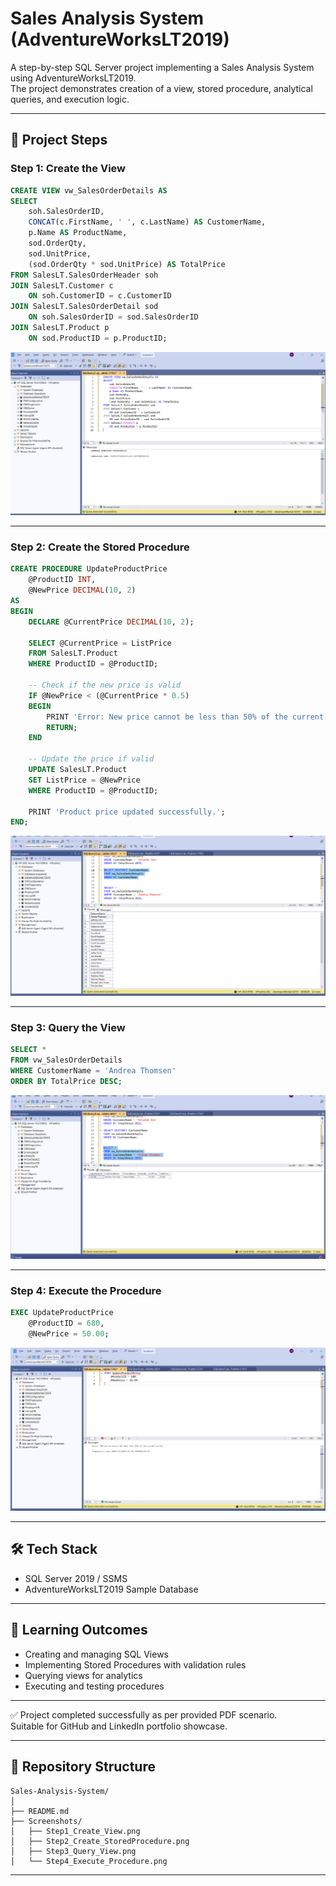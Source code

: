 # Sales Analysis System (AdventureWorksLT2019)

A step-by-step SQL Server project implementing a Sales Analysis System using AdventureWorksLT2019.  
The project demonstrates creation of a view, stored procedure, analytical queries, and execution logic.

---

## 📌 Project Steps

### Step 1: Create the View
```sql
CREATE VIEW vw_SalesOrderDetails AS
SELECT
    soh.SalesOrderID,
    CONCAT(c.FirstName, ' ', c.LastName) AS CustomerName,
    p.Name AS ProductName,
    sod.OrderQty,
    sod.UnitPrice,
    (sod.OrderQty * sod.UnitPrice) AS TotalPrice
FROM SalesLT.SalesOrderHeader soh
JOIN SalesLT.Customer c
    ON soh.CustomerID = c.CustomerID
JOIN SalesLT.SalesOrderDetail sod
    ON soh.SalesOrderID = sod.SalesOrderID
JOIN SalesLT.Product p
    ON sod.ProductID = p.ProductID;
```
![Step 1 Screenshot](Screenshots/Step1_Create_View.png)

---

### Step 2: Create the Stored Procedure
```sql
CREATE PROCEDURE UpdateProductPrice
    @ProductID INT,
    @NewPrice DECIMAL(10, 2)
AS
BEGIN
    DECLARE @CurrentPrice DECIMAL(10, 2);

    SELECT @CurrentPrice = ListPrice
    FROM SalesLT.Product
    WHERE ProductID = @ProductID;

    -- Check if the new price is valid
    IF @NewPrice < (@CurrentPrice * 0.5)
    BEGIN
        PRINT 'Error: New price cannot be less than 50% of the current price.';
        RETURN;
    END

    -- Update the price if valid
    UPDATE SalesLT.Product
    SET ListPrice = @NewPrice
    WHERE ProductID = @ProductID;

    PRINT 'Product price updated successfully.';
END;
```
![Step 2 Screenshot](Screenshots/Step2_Create_StoredProcedure.png)

---

### Step 3: Query the View
```sql
SELECT *
FROM vw_SalesOrderDetails
WHERE CustomerName = 'Andrea Thomsen'
ORDER BY TotalPrice DESC;
```
![Step 3 Screenshot](Screenshots/Step3_Query_View.png)

---

### Step 4: Execute the Procedure
```sql
EXEC UpdateProductPrice
    @ProductID = 680,
    @NewPrice = 50.00;
```
![Step 4 Screenshot](Screenshots/Step4_Execute_Procedure.png)

---

## 🛠 Tech Stack
- SQL Server 2019 / SSMS
- AdventureWorksLT2019 Sample Database

---

## 🎯 Learning Outcomes
- Creating and managing SQL Views
- Implementing Stored Procedures with validation rules
- Querying views for analytics
- Executing and testing procedures

---

✅ Project completed successfully as per provided PDF scenario.  
Suitable for GitHub and LinkedIn portfolio showcase.

---

## 📂 Repository Structure
```
Sales-Analysis-System/
│
├── README.md
├── Screenshots/
│   ├── Step1_Create_View.png
│   ├── Step2_Create_StoredProcedure.png
│   ├── Step3_Query_View.png
│   └── Step4_Execute_Procedure.png
```

---
